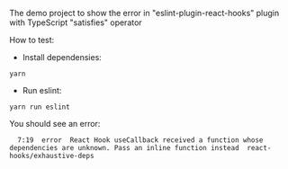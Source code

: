 The demo project to show the error in "eslint-plugin-react-hooks" plugin with TypeScript "satisfies" operator

How to test:
- Install dependensies:
```
yarn
```
- Run eslint:
```
yarn run eslint
```

You should see an error:
```
  7:19  error  React Hook useCallback received a function whose dependencies are unknown. Pass an inline function instead  react-hooks/exhaustive-deps
```
